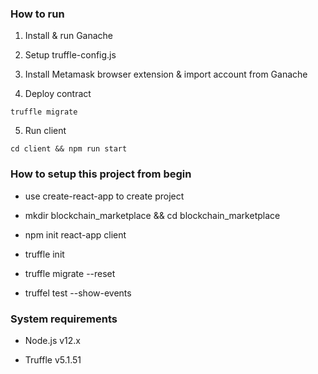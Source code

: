 
### How to run

1. Install & run Ganache

2. Setup truffle-config.js

3. Install Metamask browser extension & import account from Ganache

4. Deploy contract

```
truffle migrate
```

5. Run client

```
cd client && npm run start
```


### How to setup this project from begin

- use create-react-app to create project

- mkdir blockchain_marketplace && cd blockchain_marketplace

- npm init react-app client

- truffle init

- truffle migrate --reset

- truffel test --show-events

### System requirements

- Node.js v12.x

- Truffle v5.1.51